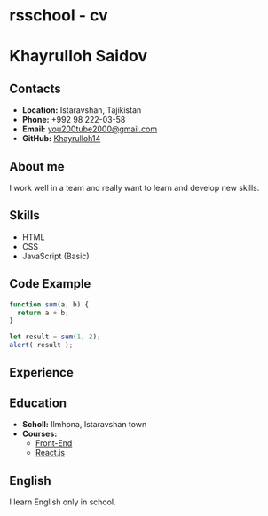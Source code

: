 # rsschool - cv 

# Khayrulloh Saidov

## Contacts
* __Location:__ Istaravshan, Tajikistan
* __Phone:__ +992 98 222-03-58
* __Email:__ you200tube2000@gmail.com
* __GitHub:__ [Khayrulloh14](https://github.com/Khayrulloh14)

## About me
I work well in a team and really want to learn and develop new skills.

## Skills
- HTML
- CSS
- JavaScript (Basic)

## Code Example
```javascript
function sum(a, b) {
  return a + b;
}

let result = sum(1, 2);
alert( result );
```
## Experience

## Education
- __Scholl:__ Ilmhona, Istaravshan town
- __Courses:__
    - [Front-End](https://ilmhona.org/course-web)
    - [React.js](https://ilmhona.org/proskills-frontend)
    
## English
I learn English only in school.



